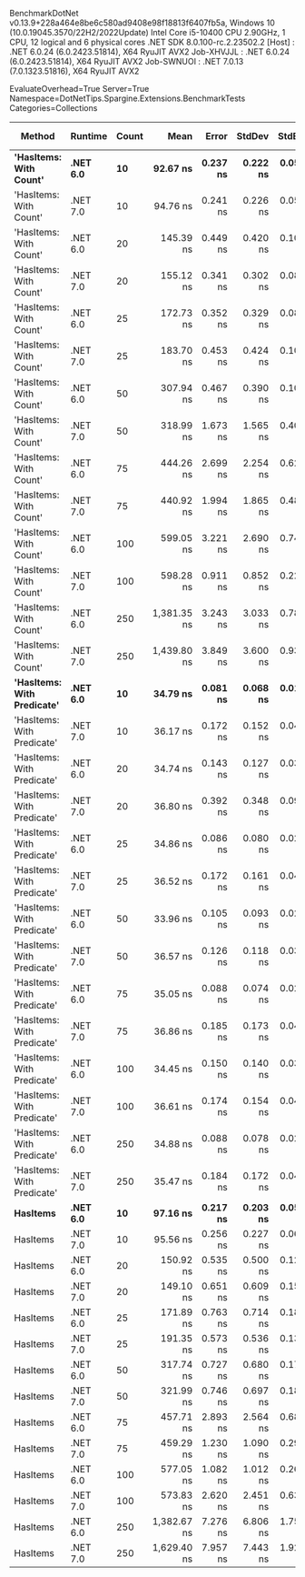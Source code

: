 
BenchmarkDotNet v0.13.9+228a464e8be6c580ad9408e98f18813f6407fb5a, Windows 10 (10.0.19045.3570/22H2/2022Update)
Intel Core i5-10400 CPU 2.90GHz, 1 CPU, 12 logical and 6 physical cores
.NET SDK 8.0.100-rc.2.23502.2
  [Host]     : .NET 6.0.24 (6.0.2423.51814), X64 RyuJIT AVX2
  Job-XHVJJL : .NET 6.0.24 (6.0.2423.51814), X64 RyuJIT AVX2
  Job-SWNUOI : .NET 7.0.13 (7.0.1323.51816), X64 RyuJIT AVX2

EvaluateOverhead=True  Server=True  Namespace=DotNetTips.Spargine.Extensions.BenchmarkTests  
Categories=Collections  

 Method                     | Runtime  | Count | Mean        | Error    | StdDev   | StdErr   | Min         | Q1          | Median      | Q3          | Max         | Op/s         | CI99.9% Margin | Iterations | Kurtosis | MValue | Skewness | Rank | LogicalGroup | Baseline | Code Size | Allocated |
--------------------------- |--------- |------ |------------:|---------:|---------:|---------:|------------:|------------:|------------:|------------:|------------:|-------------:|---------------:|-----------:|---------:|-------:|---------:|-----:|------------- |--------- |----------:|----------:|
 **'HasItems: With Count'**     | **.NET 6.0** | **10**    |    **92.67 ns** | **0.237 ns** | **0.222 ns** | **0.057 ns** |    **92.42 ns** |    **92.48 ns** |    **92.65 ns** |    **92.78 ns** |    **93.13 ns** | **10,791,401.2** |      **0.2373 ns** |      **15.00** |    **2.215** |  **2.000** |   **0.7047** |    **4** | *****            | **No**       |     **253 B** |      **40 B** |
 'HasItems: With Count'     | .NET 7.0 | 10    |    94.76 ns | 0.241 ns | 0.226 ns | 0.058 ns |    94.39 ns |    94.62 ns |    94.71 ns |    94.96 ns |    95.11 ns | 10,553,229.7 |      0.2413 ns |      15.00 |    1.694 |  2.000 |   0.1321 |    5 | *            | No       |     252 B |      40 B |
 'HasItems: With Count'     | .NET 6.0 | 20    |   145.39 ns | 0.449 ns | 0.420 ns | 0.108 ns |   144.49 ns |   145.24 ns |   145.37 ns |   145.59 ns |   146.08 ns |  6,878,050.3 |      0.4490 ns |      15.00 |    2.506 |  2.000 |  -0.2324 |    7 | *            | No       |     253 B |      40 B |
 'HasItems: With Count'     | .NET 7.0 | 20    |   155.12 ns | 0.341 ns | 0.302 ns | 0.081 ns |   154.37 ns |   154.96 ns |   155.19 ns |   155.34 ns |   155.54 ns |  6,446,513.3 |      0.3406 ns |      14.00 |    3.352 |  2.000 |  -0.9726 |    9 | *            | No       |     252 B |      40 B |
 'HasItems: With Count'     | .NET 6.0 | 25    |   172.73 ns | 0.352 ns | 0.329 ns | 0.085 ns |   172.31 ns |   172.49 ns |   172.63 ns |   172.99 ns |   173.35 ns |  5,789,267.8 |      0.3522 ns |      15.00 |    1.716 |  2.000 |   0.3633 |   10 | *            | No       |     253 B |      40 B |
 'HasItems: With Count'     | .NET 7.0 | 25    |   183.70 ns | 0.453 ns | 0.424 ns | 0.109 ns |   182.95 ns |   183.39 ns |   183.80 ns |   183.96 ns |   184.38 ns |  5,443,546.2 |      0.4531 ns |      15.00 |    1.781 |  2.000 |   0.0327 |   11 | *            | No       |     252 B |      40 B |
 'HasItems: With Count'     | .NET 6.0 | 50    |   307.94 ns | 0.467 ns | 0.390 ns | 0.108 ns |   307.41 ns |   307.62 ns |   307.80 ns |   308.15 ns |   308.62 ns |  3,247,404.2 |      0.4668 ns |      13.00 |    1.633 |  2.000 |   0.2427 |   13 | *            | No       |     253 B |      40 B |
 'HasItems: With Count'     | .NET 7.0 | 50    |   318.99 ns | 1.673 ns | 1.565 ns | 0.404 ns |   315.11 ns |   318.45 ns |   319.12 ns |   320.10 ns |   320.92 ns |  3,134,849.2 |      1.6729 ns |      15.00 |    3.337 |  2.000 |  -1.0234 |   14 | *            | No       |     252 B |      40 B |
 'HasItems: With Count'     | .NET 6.0 | 75    |   444.26 ns | 2.699 ns | 2.254 ns | 0.625 ns |   437.39 ns |   444.03 ns |   444.68 ns |   445.04 ns |   446.77 ns |  2,250,919.5 |      2.6994 ns |      13.00 |    6.835 |  2.000 |  -1.9924 |   15 | *            | No       |     253 B |      40 B |
 'HasItems: With Count'     | .NET 7.0 | 75    |   440.92 ns | 1.994 ns | 1.865 ns | 0.482 ns |   435.00 ns |   440.66 ns |   441.47 ns |   441.70 ns |   443.16 ns |  2,268,002.2 |      1.9940 ns |      15.00 |    6.936 |  2.000 |  -1.9820 |   15 | *            | No       |     252 B |      40 B |
 'HasItems: With Count'     | .NET 6.0 | 100   |   599.05 ns | 3.221 ns | 2.690 ns | 0.746 ns |   590.65 ns |   598.77 ns |   599.81 ns |   600.39 ns |   601.27 ns |  1,669,301.8 |      3.2209 ns |      13.00 |    7.405 |  2.000 |  -2.2504 |   18 | *            | No       |     253 B |      40 B |
 'HasItems: With Count'     | .NET 7.0 | 100   |   598.28 ns | 0.911 ns | 0.852 ns | 0.220 ns |   596.76 ns |   597.63 ns |   598.46 ns |   598.80 ns |   599.60 ns |  1,671,469.2 |      0.9106 ns |      15.00 |    1.757 |  2.000 |  -0.1921 |   18 | *            | No       |     252 B |      40 B |
 'HasItems: With Count'     | .NET 6.0 | 250   | 1,381.35 ns | 3.243 ns | 3.033 ns | 0.783 ns | 1,376.69 ns | 1,379.25 ns | 1,381.31 ns | 1,382.96 ns | 1,387.44 ns |    723,927.8 |      3.2426 ns |      15.00 |    2.106 |  2.000 |   0.3302 |   19 | *            | No       |     253 B |      40 B |
 'HasItems: With Count'     | .NET 7.0 | 250   | 1,439.80 ns | 3.849 ns | 3.600 ns | 0.930 ns | 1,433.08 ns | 1,437.75 ns | 1,440.20 ns | 1,442.50 ns | 1,445.44 ns |    694,539.0 |      3.8487 ns |      15.00 |    1.970 |  2.000 |  -0.2490 |   20 | *            | No       |     252 B |      40 B |
 **'HasItems: With Predicate'** | **.NET 6.0** | **10**    |    **34.79 ns** | **0.081 ns** | **0.068 ns** | **0.019 ns** |    **34.71 ns** |    **34.74 ns** |    **34.77 ns** |    **34.80 ns** |    **34.96 ns** | **28,747,033.0** |      **0.0813 ns** |      **13.00** |    **3.973** |  **2.000** |   **1.2168** |    **2** | *****            | **No**       |     **372 B** |      **40 B** |
 'HasItems: With Predicate' | .NET 7.0 | 10    |    36.17 ns | 0.172 ns | 0.152 ns | 0.041 ns |    35.93 ns |    36.09 ns |    36.13 ns |    36.21 ns |    36.48 ns | 27,649,623.8 |      0.1718 ns |      14.00 |    2.421 |  2.000 |   0.6709 |    3 | *            | No       |     372 B |      40 B |
 'HasItems: With Predicate' | .NET 6.0 | 20    |    34.74 ns | 0.143 ns | 0.127 ns | 0.034 ns |    34.56 ns |    34.67 ns |    34.70 ns |    34.82 ns |    34.98 ns | 28,783,438.1 |      0.1430 ns |      14.00 |    1.972 |  2.000 |   0.4177 |    2 | *            | No       |     372 B |      40 B |
 'HasItems: With Predicate' | .NET 7.0 | 20    |    36.80 ns | 0.392 ns | 0.348 ns | 0.093 ns |    36.47 ns |    36.52 ns |    36.62 ns |    37.14 ns |    37.45 ns | 27,173,320.7 |      0.3925 ns |      14.00 |    1.633 |  2.000 |   0.6304 |    3 | *            | No       |     372 B |      40 B |
 'HasItems: With Predicate' | .NET 6.0 | 25    |    34.86 ns | 0.086 ns | 0.080 ns | 0.021 ns |    34.69 ns |    34.81 ns |    34.86 ns |    34.92 ns |    34.99 ns | 28,690,011.8 |      0.0857 ns |      15.00 |    2.223 |  2.000 |  -0.2221 |    2 | *            | No       |     372 B |      40 B |
 'HasItems: With Predicate' | .NET 7.0 | 25    |    36.52 ns | 0.172 ns | 0.161 ns | 0.042 ns |    36.30 ns |    36.39 ns |    36.53 ns |    36.64 ns |    36.80 ns | 27,382,776.0 |      0.1723 ns |      15.00 |    1.615 |  2.000 |   0.2644 |    3 | *            | No       |     372 B |      40 B |
 'HasItems: With Predicate' | .NET 6.0 | 50    |    33.96 ns | 0.105 ns | 0.093 ns | 0.025 ns |    33.76 ns |    33.94 ns |    33.96 ns |    34.01 ns |    34.10 ns | 29,443,176.9 |      0.1051 ns |      14.00 |    2.797 |  2.000 |  -0.6356 |    1 | *            | No       |     372 B |      40 B |
 'HasItems: With Predicate' | .NET 7.0 | 50    |    36.57 ns | 0.126 ns | 0.118 ns | 0.031 ns |    36.41 ns |    36.46 ns |    36.56 ns |    36.64 ns |    36.79 ns | 27,348,271.3 |      0.1263 ns |      15.00 |    1.779 |  2.000 |   0.3180 |    3 | *            | No       |     372 B |      40 B |
 'HasItems: With Predicate' | .NET 6.0 | 75    |    35.05 ns | 0.088 ns | 0.074 ns | 0.020 ns |    34.91 ns |    35.01 ns |    35.04 ns |    35.09 ns |    35.21 ns | 28,533,182.7 |      0.0885 ns |      13.00 |    2.842 |  2.000 |   0.1429 |    2 | *            | No       |     372 B |      40 B |
 'HasItems: With Predicate' | .NET 7.0 | 75    |    36.86 ns | 0.185 ns | 0.173 ns | 0.045 ns |    36.57 ns |    36.76 ns |    36.90 ns |    36.95 ns |    37.20 ns | 27,126,656.2 |      0.1852 ns |      15.00 |    2.125 |  2.000 |  -0.0623 |    3 | *            | No       |     372 B |      40 B |
 'HasItems: With Predicate' | .NET 6.0 | 100   |    34.45 ns | 0.150 ns | 0.140 ns | 0.036 ns |    34.27 ns |    34.36 ns |    34.40 ns |    34.58 ns |    34.66 ns | 29,025,755.8 |      0.1501 ns |      15.00 |    1.345 |  2.000 |   0.1507 |    2 | *            | No       |     372 B |      40 B |
 'HasItems: With Predicate' | .NET 7.0 | 100   |    36.61 ns | 0.174 ns | 0.154 ns | 0.041 ns |    36.37 ns |    36.50 ns |    36.60 ns |    36.75 ns |    36.84 ns | 27,313,012.9 |      0.1743 ns |      14.00 |    1.614 |  2.000 |   0.0772 |    3 | *            | No       |     372 B |      40 B |
 'HasItems: With Predicate' | .NET 6.0 | 250   |    34.88 ns | 0.088 ns | 0.078 ns | 0.021 ns |    34.76 ns |    34.84 ns |    34.88 ns |    34.92 ns |    35.03 ns | 28,666,182.8 |      0.0876 ns |      14.00 |    1.913 |  2.000 |   0.1356 |    2 | *            | No       |     372 B |      40 B |
 'HasItems: With Predicate' | .NET 7.0 | 250   |    35.47 ns | 0.184 ns | 0.172 ns | 0.044 ns |    35.14 ns |    35.39 ns |    35.45 ns |    35.61 ns |    35.72 ns | 28,195,026.3 |      0.1835 ns |      15.00 |    1.885 |  2.000 |  -0.2994 |    2 | *            | No       |     372 B |      40 B |
 **HasItems**                   | **.NET 6.0** | **10**    |    **97.16 ns** | **0.217 ns** | **0.203 ns** | **0.052 ns** |    **96.84 ns** |    **97.03 ns** |    **97.19 ns** |    **97.27 ns** |    **97.52 ns** | **10,292,710.3** |      **0.2167 ns** |      **15.00** |    **1.897** |  **2.000** |   **0.0265** |    **6** | *****            | **No**       |     **242 B** |      **40 B** |
 HasItems                   | .NET 7.0 | 10    |    95.56 ns | 0.256 ns | 0.227 ns | 0.061 ns |    95.09 ns |    95.53 ns |    95.61 ns |    95.69 ns |    95.89 ns | 10,464,162.1 |      0.2558 ns |      14.00 |    2.397 |  2.000 |  -0.6115 |    5 | *            | No       |     241 B |      40 B |
 HasItems                   | .NET 6.0 | 20    |   150.92 ns | 0.535 ns | 0.500 ns | 0.129 ns |   149.97 ns |   150.62 ns |   151.02 ns |   151.18 ns |   151.70 ns |  6,625,815.2 |      0.5346 ns |      15.00 |    2.314 |  2.000 |  -0.5313 |    8 | *            | No       |     242 B |      40 B |
 HasItems                   | .NET 7.0 | 20    |   149.10 ns | 0.651 ns | 0.609 ns | 0.157 ns |   148.41 ns |   148.62 ns |   148.80 ns |   149.62 ns |   150.30 ns |  6,706,984.5 |      0.6514 ns |      15.00 |    1.750 |  2.000 |   0.6057 |    8 | *            | No       |     241 B |      40 B |
 HasItems                   | .NET 6.0 | 25    |   171.89 ns | 0.763 ns | 0.714 ns | 0.184 ns |   170.48 ns |   171.67 ns |   172.07 ns |   172.29 ns |   172.94 ns |  5,817,808.1 |      0.7634 ns |      15.00 |    2.258 |  2.000 |  -0.5985 |   10 | *            | No       |     242 B |      40 B |
 HasItems                   | .NET 7.0 | 25    |   191.35 ns | 0.573 ns | 0.536 ns | 0.138 ns |   190.54 ns |   191.01 ns |   191.22 ns |   191.73 ns |   192.42 ns |  5,226,000.3 |      0.5728 ns |      15.00 |    1.976 |  2.000 |   0.2945 |   12 | *            | No       |     241 B |      40 B |
 HasItems                   | .NET 6.0 | 50    |   317.74 ns | 0.727 ns | 0.680 ns | 0.176 ns |   316.90 ns |   317.16 ns |   317.57 ns |   318.23 ns |   318.89 ns |  3,147,267.2 |      0.7273 ns |      15.00 |    1.569 |  2.000 |   0.3157 |   14 | *            | No       |     242 B |      40 B |
 HasItems                   | .NET 7.0 | 50    |   321.99 ns | 0.746 ns | 0.697 ns | 0.180 ns |   320.50 ns |   321.62 ns |   322.13 ns |   322.57 ns |   322.90 ns |  3,105,691.0 |      0.7456 ns |      15.00 |    2.346 |  2.000 |  -0.6140 |   14 | *            | No       |     241 B |      40 B |
 HasItems                   | .NET 6.0 | 75    |   457.71 ns | 2.893 ns | 2.564 ns | 0.685 ns |   452.62 ns |   457.31 ns |   458.56 ns |   459.22 ns |   460.87 ns |  2,184,796.0 |      2.8926 ns |      14.00 |    2.285 |  2.000 |  -0.8918 |   16 | *            | No       |     242 B |      40 B |
 HasItems                   | .NET 7.0 | 75    |   459.29 ns | 1.230 ns | 1.090 ns | 0.291 ns |   457.89 ns |   458.56 ns |   458.76 ns |   459.84 ns |   461.55 ns |  2,177,289.7 |      1.2298 ns |      14.00 |    2.091 |  2.000 |   0.6887 |   16 | *            | No       |     241 B |      40 B |
 HasItems                   | .NET 6.0 | 100   |   577.05 ns | 1.082 ns | 1.012 ns | 0.261 ns |   575.36 ns |   576.31 ns |   577.03 ns |   577.84 ns |   578.56 ns |  1,732,945.7 |      1.0822 ns |      15.00 |    1.657 |  2.000 |  -0.0127 |   17 | *            | No       |     242 B |      40 B |
 HasItems                   | .NET 7.0 | 100   |   573.83 ns | 2.620 ns | 2.451 ns | 0.633 ns |   567.62 ns |   572.93 ns |   574.67 ns |   575.32 ns |   576.25 ns |  1,742,677.5 |      2.6201 ns |      15.00 |    3.556 |  2.000 |  -1.2750 |   17 | *            | No       |     241 B |      40 B |
 HasItems                   | .NET 6.0 | 250   | 1,382.67 ns | 7.276 ns | 6.806 ns | 1.757 ns | 1,364.57 ns | 1,383.17 ns | 1,384.38 ns | 1,386.27 ns | 1,388.82 ns |    723,236.2 |      7.2758 ns |      15.00 |    4.443 |  2.000 |  -1.6401 |   19 | *            | No       |     242 B |      40 B |
 HasItems                   | .NET 7.0 | 250   | 1,629.40 ns | 7.957 ns | 7.443 ns | 1.922 ns | 1,606.62 ns | 1,628.11 ns | 1,630.72 ns | 1,633.13 ns | 1,639.76 ns |    613,721.4 |      7.9566 ns |      15.00 |    6.191 |  2.000 |  -1.6912 |   21 | *            | No       |     241 B |      40 B |
